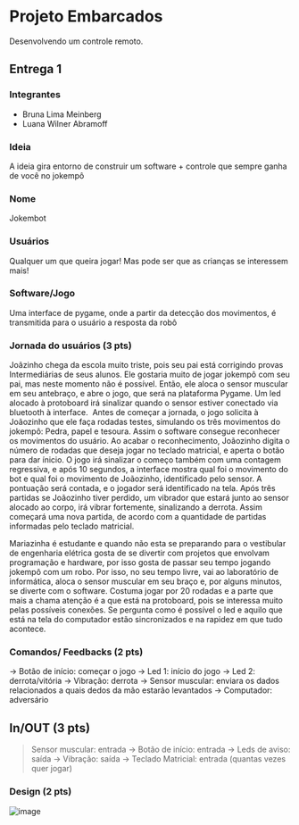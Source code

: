 # Projeto Embarcados

Desenvolvendo um controle remoto.

## Entrega 1

### Integrantes

- Bruna Lima Meinberg
- Luana Wilner Abramoff

### Ideia

A ideia gira entorno de construir um software + controle  que sempre ganha de você no jokempô

### Nome

Jokembot

### Usuários 

Qualquer um que queira jogar! Mas pode ser que as crianças se interessem mais!

### Software/Jogo 

Uma interface de pygame, onde a partir da detecção dos movimentos, é transmitida para o usuário a resposta da robô

### Jornada do usuários (3 pts)

Joãzinho chega da escola muito triste, pois seu pai está corrigindo provas Intermediárias de seus alunos. Ele gostaria muito de jogar jokempô com seu pai, mas neste momento não é possível. Então, ele aloca o sensor muscular em seu antebraço, e abre o jogo, que será na plataforma Pygame. Um led alocado à protoboard irá sinalizar quando o sensor estiver conectado via bluetooth à interface.  Antes de começar a jornada, o jogo solicita à Joãozinho que ele faça rodadas testes, simulando os três movimentos do jokempô: Pedra, papel e tesoura. Assim o software consegue reconhecer os movimentos do usuário. Ao acabar o reconhecimento, Joãozinho digita o número de rodadas que deseja jogar no teclado matricial, e aperta o botão para dar ínicio. O jogo irá sinalizar o começo também com uma contagem regressiva, e após 10 segundos, a interface mostra qual foi o movimento do bot e qual foi o movimento de Joãozinho, identificado pelo sensor. A pontuação será contada, e o jogador será identificado na tela. Após três partidas se Joãozinho tiver perdido, um vibrador que estará junto ao sensor alocado ao corpo, irá vibrar fortemente, sinalizando a derrota. Assim começará uma nova partida, de acordo com a quantidade de partidas informadas pelo teclado matricial. 

Mariazinha é estudante e quando não esta se preparando para o vestibular de engenharia elétrica gosta de se divertir com projetos que envolvam programação e hardware, por isso gosta de passar seu tempo jogando jokempô com um robo. Por isso, no seu tempo livre, vai ao laboratório de informática, aloca o sensor muscular em seu braço e, por alguns minutos, se diverte com o software. Costuma jogar por 20 rodadas e a parte que mais a chama atenção é a que está na protoboard, pois se interessa muito pelas possíveis conexões. Se pergunta como é possível o led e aquilo que está na tela do computador estão sincronizados e na rapidez em que tudo acontece.

### Comandos/ Feedbacks (2 pts)

-> Botão de início: começar o jogo
-> Led 1: início do jogo 
-> Led 2: derrota/vitória
-> Vibração: derrota
-> Sensor muscular: enviara os dados relacionados a quais dedos da mão estarão levantados
-> Computador: adversário

## In/OUT (3 pts)

> Sensor muscular: entrada
-> Botão de início: entrada
-> Leds de aviso: saída
-> Vibração: saída
-> Teclado Matricial: entrada (quantas vezes quer jogar)

### Design (2 pts)


![image](https://github.com/insper-classroom/23b-emb-proj-jokembot/assets/91220404/01d6b4f9-62df-44b6-a5e8-6a0d93ff9947)

